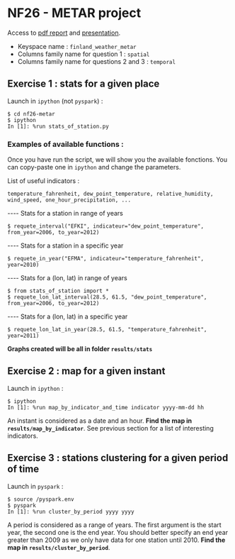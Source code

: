 # NF26 - METAR project

Access to [pdf report](https://github.com/clementbrizard/mapping-finland-weather/blob/master/LE_BRIZARD_NF26_TD2-23-24_Rapport.pdf) and [presentation](https://github.com/clementbrizard/mapping-finland-weather/blob/master/LE_BRIZARD_NF26_TD2-23-24_Presentation.pdf).

- Keyspace name : `finland_weather_metar`
- Columns family name for question 1 : `spatial`
- Columns family name for questions 2 and 3 : `temporal`

## Exercise 1 : stats for a given place

Launch in `ipython` (not `pyspark`) :
```console
$ cd nf26-metar
$ ipython
In [1]: %run stats_of_station.py
```

### Examples of available functions :

Once you have run the script, we will show you the available fonctions. You can copy-paste one in `ipython` and change the parameters.

List of useful indicators :
```
temperature_fahrenheit, dew_point_temperature, relative_humidity, wind_speed, one_hour_precipitation, ...
```

---- Stats for a station in range of years
```console
$ requete_interval("EFKI", indicateur="dew_point_temperature", from_year=2006, to_year=2012)
```

---- Stats for a station in a specific year 
```console
$ requete_in_year("EFMA", indicateur="temperature_fahrenheit", year=2010)
```

---- Stats for a (lon, lat) in range of years
```console
$ from stats_of_station import *
$ requete_lon_lat_interval(28.5, 61.5, "dew_point_temperature", from_year=2006, to_year=2012)
```

---- Stats for a (lon, lat) in a specific year 
```console
$ requete_lon_lat_in_year(28.5, 61.5, "temperature_fahrenheit", year=2011)
```

**Graphs created will be all in folder `results/stats`**

## Exercise 2 : map for a given instant

Launch in `ipython` :
```console
$ ipython
In [1]: %run map_by_indicator_and_time indicator yyyy-mm-dd hh
```

An instant is considered as a date and an hour. **Find the map in `results/map_by_indicator`**. See previous section for a list of interesting indicators.

## Exercise 3 : stations clustering for a given period of time

Launch in `pyspark` :
```console
$ source /pyspark.env 
$ pyspark
In [1]: %run cluster_by_period yyyy yyyy
```
A period is considered as a range of years. The first argument is the start year, the second one is the end year. You should better specify an end year greater than 2009 as we only have data for one station until 2010. **Find the map in `results/cluster_by_period`**.

